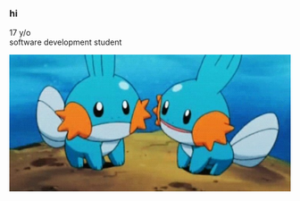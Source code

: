 ### hi
17 y/o  
software development student

![mudkips](mudkip.jpeg)

<!--
**michligtenberg/michligtenberg** is a ✨ _special_ ✨ repository because its `README.md` (this file) appears on your GitHub profile.
